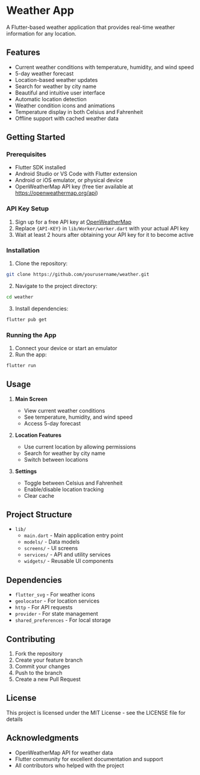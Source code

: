 # Weather App

A Flutter-based weather application that provides real-time weather information for any location.

## Features

- Current weather conditions with temperature, humidity, and wind speed
- 5-day weather forecast
- Location-based weather updates
- Search for weather by city name
- Beautiful and intuitive user interface
- Automatic location detection
- Weather condition icons and animations
- Temperature display in both Celsius and Fahrenheit
- Offline support with cached weather data

## Getting Started

### Prerequisites

- Flutter SDK installed
- Android Studio or VS Code with Flutter extension
- Android or iOS emulator, or physical device
- OpenWeatherMap API key (free tier available at https://openweathermap.org/api)

### API Key Setup

1. Sign up for a free API key at [OpenWeatherMap](https://openweathermap.org/api)
2. Replace `{API-KEY}` in `lib/Worker/worker.dart` with your actual API key
3. Wait at least 2 hours after obtaining your API key for it to become active

### Installation

1. Clone the repository:
```bash
git clone https://github.com/yourusername/weather.git
```

2. Navigate to the project directory:
```bash
cd weather
```

3. Install dependencies:
```bash
flutter pub get
```

### Running the App

1. Connect your device or start an emulator
2. Run the app:
```bash
flutter run
```

## Usage

1. **Main Screen**
   - View current weather conditions
   - See temperature, humidity, and wind speed
   - Access 5-day forecast

2. **Location Features**
   - Use current location by allowing permissions
   - Search for weather by city name
   - Switch between locations

3. **Settings**
   - Toggle between Celsius and Fahrenheit
   - Enable/disable location tracking
   - Clear cache

## Project Structure

- `lib/`
  - `main.dart` - Main application entry point
  - `models/` - Data models
  - `screens/` - UI screens
  - `services/` - API and utility services
  - `widgets/` - Reusable UI components

## Dependencies

- `flutter_svg` - For weather icons
- `geolocator` - For location services
- `http` - For API requests
- `provider` - For state management
- `shared_preferences` - For local storage

## Contributing

1. Fork the repository
2. Create your feature branch
3. Commit your changes
4. Push to the branch
5. Create a new Pull Request

## License

This project is licensed under the MIT License - see the LICENSE file for details

## Acknowledgments

- OpenWeatherMap API for weather data
- Flutter community for excellent documentation and support
- All contributors who helped with the project

